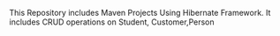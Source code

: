 This Repository includes Maven Projects Using Hibernate Framework. It includes CRUD operations on Student, Customer,Person
